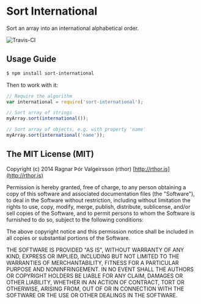 # Sort International

Sort an array into an international alphabetical order.

![Travis-CI](https://api.travis-ci.org/rthor/sort-international.png)

## Usage Guide

```sh
$ npm install sort-international
```

Then to work with it:

```javascript
// Require the algorithm
var international = require('sort-international');

// Sort array of strings
myArray.sort(international());

// Sort array of objects, e.g. with property 'name'
myArray.sort(international('name'));
```

## The MIT License (MIT)

Copyright (c) 2014 Ragnar Þór Valgeirsson (rthor) [http://rthor.is](http://rthor.is)

Permission is hereby granted, free of charge, to any person obtaining a copy
of this software and associated documentation files (the "Software"), to deal
in the Software without restriction, including without limitation the rights
to use, copy, modify, merge, publish, distribute, sublicense, and/or sell
copies of the Software, and to permit persons to whom the Software is
furnished to do so, subject to the following conditions:

The above copyright notice and this permission notice shall be included in
all copies or substantial portions of the Software.

THE SOFTWARE IS PROVIDED "AS IS", WITHOUT WARRANTY OF ANY KIND, EXPRESS OR
IMPLIED, INCLUDING BUT NOT LIMITED TO THE WARRANTIES OF MERCHANTABILITY,
FITNESS FOR A PARTICULAR PURPOSE AND NONINFRINGEMENT. IN NO EVENT SHALL THE
AUTHORS OR COPYRIGHT HOLDERS BE LIABLE FOR ANY CLAIM, DAMAGES OR OTHER
LIABILITY, WHETHER IN AN ACTION OF CONTRACT, TORT OR OTHERWISE, ARISING FROM,
OUT OF OR IN CONNECTION WITH THE SOFTWARE OR THE USE OR OTHER DEALINGS IN
THE SOFTWARE.
